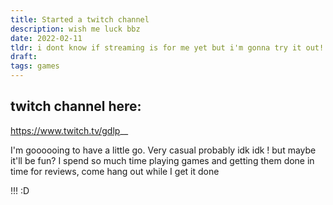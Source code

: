 ```yaml
---
title: Started a twitch channel
description: wish me luck bbz
date: 2022-02-11
tldr: i dont know if streaming is for me yet but i'm gonna try it out!
draft: 
tags: games
---
```



## twitch channel here: 

https://www.twitch.tv/gdlp__

I'm goooooing to have a little go. Very casual probably idk idk !
but maybe it'll be fun? I spend so much time playing games and getting them done in time for reviews, come hang out while I get it done  

!!! :D
